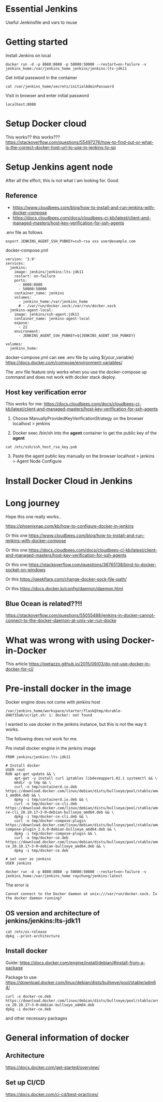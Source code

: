 # Essential Jenkins
Useful Jenkinsfile and vars to reuse

# Getting started

Install Jenkins on local
```
docker run -d -p 8080:8080 -p 50000:50000 --restart=on-failure -v jenkins_home:/var/jenkins_home jenkins/jenkins:lts-jdk11
```

Get initial password in the container
```
cat /var/jenkins_home/secrets/initialAdminPassword
```

Visit in browser and enter initial password 
```
localhost:8080
```


# Setup Docker cloud

This works?? this works???
https://stackoverflow.com/questions/55497276/how-to-find-out-or-what-is-the-correct-docker-host-url-to-use-in-jenkins-to-sp



# Setup Jenkins agent node

After all the effort, this is not what I am looking for. Good

## Reference
 - https://www.cloudbees.com/blog/how-to-install-and-run-jenkins-with-docker-compose
 - https://docs.cloudbees.com/docs/cloudbees-ci-kb/latest/client-and-managed-masters/host-key-verification-for-ssh-agents


.env file as follows
```
export JENKINS_AGENT_SSH_PUBKEY=ssh-rsa xxx user@example.com
```

docker-compose.yml
```
version: '3.9'
services:
  jenkins:
    image: jenkins/jenkins:lts-jdk11
    restart: on-failure
    ports:
      - 8080:8080
      - 50000:50000
    container_name: jenkins
    volumes:
      - jenkins_home:/var/jenkins_home
      # - /var/run/docker.sock:/var/run/docker.sock
  jenkins-agent-local:
    image: jenkins/ssh-agent:jdk11
    container_name: jenkins-agent-local
    expose:
      - 22
    environment:
      - JENKINS_AGENT_SSH_PUBKEY=${JENKINS_AGENT_SSH_PUBKEY}

volumes:
  jenkins_home:
```

docker-compose.yml can see .env file by using ${your_variable} 
https://docs.docker.com/compose/environment-variables/

The .env file feature only works when you use the docker-compose up command and does not work with docker stack deploy.


## Host key verification error

This works for me:
https://docs.cloudbees.com/docs/cloudbees-ci-kb/latest/client-and-managed-masters/host-key-verification-for-ssh-agents

1. Choose ManuallyProvidedKeyVerificationStrategy on the browser localhost > jenkins

2. Docker exec /bin/sh into the **agent** container to get the public key of the **agent**
```
cat /etc/ssh/ssh_host_rsa_key.pub
```

3. Paste the agent public key manually on the browser localhost > jenkins > Agent Node Configure



# Install Docker Cloud in Jenkins



# Long journey

Hope this one really works..

https://phoenixnap.com/kb/how-to-configure-docker-in-jenkins

Or this one
https://www.cloudbees.com/blog/how-to-install-and-run-jenkins-with-docker-compose

Or this one
https://docs.cloudbees.com/docs/cloudbees-ci-kb/latest/client-and-managed-masters/host-key-verification-for-ssh-agents

Or this one
https://stackoverflow.com/questions/36765138/bind-to-docker-socket-on-windows

Or this 
https://geekflare.com/change-docker-sock-file-path/


Or this
https://docs.docker.jp/config/daemon/daemon.html

## Blue Ocean is related??!!

https://stackoverflow.com/questions/55055488/jenkins-in-docker-cannot-connect-to-the-docker-daemon-at-unix-var-run-docke




# What was wrong with using Docker-in-Docker
This article https://jpetazzo.github.io/2015/09/03/do-not-use-docker-in-docker-for-ci/



# Pre-install docker in the image

Docker engine does not come with jenkins host
```
/var/jenkins_home/workspace/starter/flask@tmp/durable-d46f33a0/script.sh: 1: docker: not found
```
I wanted to use docker in the jenkins instance, but this is not the way it works.

The following does not work for me. 

Pre install docker engine in the jenkins image
```
FROM jenkins/jenkins:lts-jdk11

# Install docker
USER root
RUN apt-get update && \
    apt-get -y install curl iptables libdevmapper1.02.1 systemctl && \
    mkdir -p tmp && \
    curl -o tmp/containerd.io.deb https://download.docker.com/linux/debian/dists/bullseye/pool/stable/amd64/containerd.io_1.6.6-1_amd64.deb && \
    dpkg -i tmp/containerd.io.deb && \
    curl -o tmp/docker-ce-cli.deb https://download.docker.com/linux/debian/dists/bullseye/pool/stable/amd64/docker-ce-cli_20.10.17~3-0~debian-bullseye_amd64.deb && \
    dpkg -i tmp/docker-ce-cli.deb && \
    curl -o tmp/docker-compose-plugin https://download.docker.com/linux/debian/dists/bullseye/pool/stable/amd64/docker-compose-plugin_2.6.0~debian-bullseye_amd64.deb && \
    dpkg -i tmp/docker-compose-plugin && \
    curl -o tmp/docker-ce.deb https://download.docker.com/linux/debian/dists/bullseye/pool/stable/amd64/docker-ce_20.10.17~3-0~debian-bullseye_amd64.deb && \
    dpkg -i tmp/docker-ce.deb

# set user as jenkins
USER jenkins
```

```
docker run -d -p 8080:8080 -p 50000:50000 --restart=on-failure -v jenkins_home:/var/jenkins_home raychung/jenkins:latest
```

The error is
```
Cannot connect to the Docker daemon at unix:///var/run/docker.sock. Is the docker daemon running?
```

## OS version and architecture of jenkins/jenkins:lts-jdk11
```
cat /etc/os-release
dpkg --print-architecture
```

## Install docker

Guide: https://docs.docker.com/engine/install/debian/#install-from-a-package

Package to use: https://download.docker.com/linux/debian/dists/bullseye/pool/stable/adm64/

```
curl -o docker-ce.deb https://download.docker.com/linux/debian/dists/bullseye/pool/stable/arm64/docker-ce_20.10.17~3-0~debian-bullseye_adm64.deb
dpkg -i docker-ce.deb
```
and other necessary packages


# General information of docker

## Architecture
https://docs.docker.com/get-started/overview/

## Set up CI/CD
https://docs.docker.com/ci-cd/best-practices/
